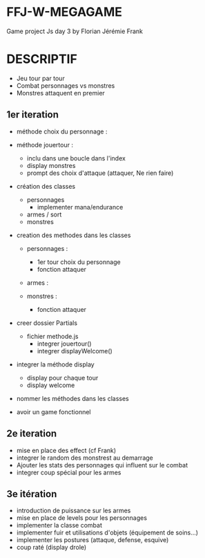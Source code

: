 # FFJ-W-MEGAGAME
Game project Js day 3 by Florian Jérémie Frank

# DESCRIPTIF

- Jeu tour par tour
- Combat personnages vs monstres
- Monstres attaquent en premier

## 1er iteration
 - méthode choix du personnage :
   
 - méthode jouertour :
    - inclu dans une boucle dans l'index
    - display monstres
    - prompt des choix d'attaque (attaquer, Ne rien faire)

 - création des classes
    - personnages
        - implementer mana/endurance
    - armes / sort
    - monstres

- creation des methodes dans les classes
    - personnages :
        - 1er tour choix du personnage
        - fonction attaquer

    - armes :


    - monstres :
        - fonction attaquer

- creer dossier Partials
    - fichier methode.js
        - integrer jouertour()
        - integrer displayWelcome()


- integrer la méthode display
    - display pour chaque tour
    - display welcome

- nommer les méthodes dans les classes

- avoir un game fonctionnel

## 2e iteration
- mise en place des effect (cf Frank)
- integrer le random des monstrest au demarrage
- Ajouter les stats des personnages qui influent sur le combat
- integrer coup spécial pour les armes
## 3e itération
- introduction de puissance sur les armes
- mise en place de levels pour les personnages
- implementer la classe combat
- implementer fuir et utilisations d'objets (équipement de soins...)
- implementer les postures (attaque, defense, esquive)
- coup raté (display drole)
